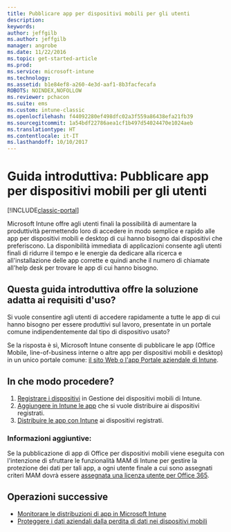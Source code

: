 ```yaml
---
title: Pubblicare app per dispositivi mobili per gli utenti
description: 
keywords: 
author: jeffgilb
ms.author: jeffgilb
manager: angrobe
ms.date: 11/22/2016
ms.topic: get-started-article
ms.prod: 
ms.service: microsoft-intune
ms.technology: 
ms.assetid: b1e84ef8-a260-4e3d-aaf1-8b3facfecafa
ROBOTS: NOINDEX,NOFOLLOW
ms.reviewer: pchacon
ms.suite: ems
ms.custom: intune-classic
ms.openlocfilehash: f44092280ef498dfc02a3f559a86438efa21fb39
ms.sourcegitcommit: 1a54bdf22786aea1cf1b497d54024470e1024aeb
ms.translationtype: HT
ms.contentlocale: it-IT
ms.lasthandoff: 10/10/2017
---
```

# <a name="quick-start-guide-publish-mobile-apps-to-your-users"></a>Guida introduttiva: Pubblicare app per dispositivi mobili per gli utenti

[!INCLUDE[classic-portal](../includes/classic-portal.md)]

Microsoft Intune offre agli utenti finali la possibilità di aumentare la produttività permettendo loro di accedere in modo semplice e rapido alle app per dispositivi mobili e desktop di cui hanno bisogno dai dispositivi che preferiscono. La disponibilità immediata di applicazioni consente agli utenti finali di ridurre il tempo e le energie da dedicare alla ricerca e all'installazione delle app corrette e quindi anche il numero di chiamate all'help desk per trovare le app di cui hanno bisogno.   

## <a name="is-this-quick-start-guide-right-for-me"></a>Questa guida introduttiva offre la soluzione adatta ai requisiti d'uso?
Si vuole consentire agli utenti di accedere rapidamente a tutte le app di cui hanno bisogno per essere produttivi sul lavoro, presentate in un portale comune indipendentemente dal tipo di dispositivo usato?

Se la risposta è sì, Microsoft Intune consente di pubblicare le app (Office Mobile, line-of-business interne o altre app per dispositivi mobili e desktop) in un unico portale comune: [il sito Web o l'app Portale aziendale di Intune](/intune-user-help/company-portal-frequently-asked-questions).

## <a name="how-do-i-do-it"></a>In che modo procedere?
1.  [Registrare i dispositivi](/intune-classic/deploy-use/enroll-devices-in-microsoft-intune) in Gestione dei dispositivi mobili di Intune.
2.  [Aggiungere in Intune le app](/intune-classic/deploy-use/add-apps-for-mobile-devices-in-microsoft-intune) che si vuole distribuire ai dispositivi registrati.
3.  [Distribuire le app con Intune](/intune-classic/deploy-use/deploy-apps) ai dispositivi registrati.

### <a name="additional-information"></a>Informazioni aggiuntive:
Se la pubblicazione di app di Office per dispositivi mobili viene eseguita con l'intenzione di sfruttare le funzionalità MAM di Intune per gestire la protezione dei dati per tali app, a ogni utente finale a cui sono assegnati criteri MAM dovrà essere [assegnata una licenza utente per Office 365](https://support.office.com/article/Assign-or-remove-licenses-for-Office-365-for-business-997596b5-4173-4627-b915-36abac6786dc).

## <a name="what-should-i-do-next"></a>Operazioni successive
- [Monitorare le distribuzioni di app in Microsoft Intune](/intune-classic/deploy-use/monitor-apps-in-microsoft-intune)
- [Proteggere i dati aziendali dalla perdita di dati nei dispositivi mobili](/intune-classic/deploy-use/protect-app-data-using-mobile-app-management-policies-with-microsoft-intune)
